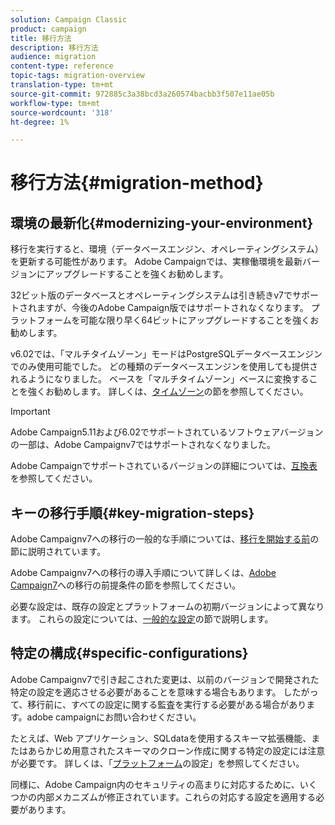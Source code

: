 ```yaml
---
solution: Campaign Classic
product: campaign
title: 移行方法
description: 移行方法
audience: migration
content-type: reference
topic-tags: migration-overview
translation-type: tm+mt
source-git-commit: 972885c3a38bcd3a260574bacbb3f507e11ae05b
workflow-type: tm+mt
source-wordcount: '318'
ht-degree: 1%

---
```



# 移行方法{#migration-method}

## 環境の最新化{#modernizing-your-environment}

移行を実行すると、環境（データベースエンジン、オペレーティングシステム）を更新する可能性があります。 Adobe Campaignでは、実稼働環境を最新バージョンにアップグレードすることを強くお勧めします。

32ビット版のデータベースとオペレーティングシステムは引き続きv7でサポートされますが、今後のAdobe Campaign版ではサポートされなくなります。 プラットフォームを可能な限り早く64ビットにアップグレードすることを強くお勧めします。

v6.02では、「マルチタイムゾーン」モードはPostgreSQLデータベースエンジンでのみ使用可能でした。 どの種類のデータベースエンジンを使用しても提供されるようになりました。 ベースを「マルチタイムゾーン」ベースに変換することを強くお勧めします。 詳しくは、[タイムゾーン](../../migration/using/general-configurations.md#time-zones)の節を参照してください。

>[!IMPORTANT]
>
>Adobe Campaign5.11および6.02でサポートされているソフトウェアバージョンの一部は、Adobe Campaignv7ではサポートされなくなりました。
>
>Adobe Campaignでサポートされているバージョンの詳細については、[互換表](../../rn/using/compatibility-matrix.md)を参照してください。

## キーの移行手順{#key-migration-steps}

Adobe Campaignv7への移行の一般的な手順については、[移行を開始する前](../../migration/using/before-starting-migration.md)の節に説明されています。

Adobe Campaignv7への移行の導入手順について詳しくは、[Adobe Campaign7](../../migration/using/prerequisites-for-migration-to-adobe-campaign-7.md)への移行の前提条件の節を参照してください。

必要な設定は、既存の設定とプラットフォームの初期バージョンによって異なります。 これらの設定については、[一般的な設定](../../migration/using/general-configurations.md)の節で説明します。

## 特定の構成{#specific-configurations}

Adobe Campaignv7で引き起こされた変更は、以前のバージョンで開発された特定の設定を適応させる必要があることを意味する場合もあります。 したがって、移行前に、すべての設定に関する監査を実行する必要がある場合があります。adobe campaignにお問い合わせください。

たとえば、Web アプリケーション、SQLdataを使用するスキーマ拡張機能、またはあらかじめ用意されたスキーマのクローン作成に関する特定の設定には注意が必要です。 詳しくは、「[プラットフォーム](../../migration/using/configuring-your-platform.md)の設定」を参照してください。

同様に、Adobe Campaign内のセキュリティの高まりに対応するために、いくつかの内部メカニズムが修正されています。これらの対応する設定を適用する必要があります。
